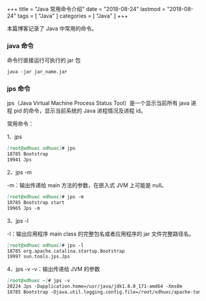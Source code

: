 +++
title = "Java 常用命令介绍"
date = "2018-08-24"
lastmod = "2018-08-24"
tags = [
    "Java"
]
categories = [
    "Java"
]
+++

本篇博客记录了 Java 中常用的命令。

<!--more-->

### java 命令
命令行直接运行可执行的 jar 包
```markdown
java -jar jar_name.jar
```

### jps 命令
jps（Java Virtual Machine Process Status Tool）是一个显示当前所有 java 进程 pid 的命令，显示当前系统的  Java 进程情况及进程 id。

常用命令：

1、jps
```markdown
[root@xdhuxc xdhuxc]# jps
18785 Bootstrap
19941 Jps
```
2、jps -m

-m：输出传递给 main 方法的参数，在嵌入式 JVM 上可能是 null。
```markdown
[root@xdhuxc xdhuxc]# jps -m
18785 Bootstrap start
19965 Jps -m
```
3、jps -l

-l：输出应用程序 main class 的完整包名或者应用程序的 jar 文件完整路径名。
```markdown
[root@xdhuxc xdhuxc]# jps -l
18785 org.apache.catalina.startup.Bootstrap
19997 sun.tools.jps.Jps
```
4、jps -v
-v：输出传递给 JVM 的参数
```markdown
[root@xdhuxc ~]# jps -v
20224 Jps -Dapplication.home=/usr/java/jdk1.8.0_171-amd64 -Xms8m
18785 Bootstrap -Djava.util.logging.config.file=/root/xdhuxc/apache-tomcat-9.0.8/conf/logging.properties -Djava.util.logging.manager=org.apache.juli.ClassLoaderLogManager -Djdk.tls.ephemeralDHKeySize=2048 -Djava.protocol.handler.pkgs=org.apache.catalina.webresources -Dorg.apache.catalina.security.SecurityListener.UMASK=0027 -Dignore.endorsed.dirs= -Dcatalina.base=/root/xdhuxc/apache-tomcat-9.0.8 -Dcatalina.home=/root/xdhuxc/apache-tomcat-9.0.8 -Djava.io.tmpdir=/root/xdhuxc/apache-tomcat-9.0.8/temp
```




